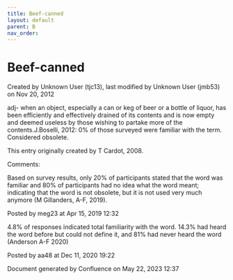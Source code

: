 ```yaml
---
title: Beef-canned
layout: default
parent: B
nav_order:
---
```


# Beef-canned

Created by  Unknown User (tjc13), last modified by  Unknown User (jmb53) on Nov 20, 2012

adj- when an object, especially a can or keg of beer or a bottle of liquor, has been efficiently and effectively drained of its contents and is now empty and deemed useless by those wishing to partake more of the contents.J.Boselli, 2012: 0% of those surveyed were familiar with the term. Considered obsolete.

This entry originally created by T Cardot, 2008.

Comments:

Based on survey results, only 20% of participants stated that the word was familiar and 80% of participants had no idea what the word meant; indicating that the word is not obsolete, but it is not used very much anymore (M Gillanders, A-F, 2019).

Posted by meg23 at Apr 15, 2019 12:32

4.8% of responses indicated total familiarity with the word. 14.3% had heard the word before but could not define it, and 81% had never heard the word (Anderson A-F 2020)

Posted by aa48 at Dec 11, 2020 19:22

Document generated by Confluence on May 22, 2023 12:37


